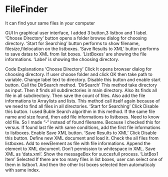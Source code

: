 # FileFinder
It can find your same files in your computer

GUI
In graphical user interface, I added 3 button,3 listbox and 1 label.
‘Choose Directory’ button opens a folder browse dialog for choosing directory.
‘Start for Searching’ button performs to show filename, filesize,filelocation on the listboxes.
‘Save Results to XML’ button performs to save datas to XML from list boxes.
‘ListBoxes’ are showing the file informations.
‘Label’ is showing the choosing directory.

Code Explanations
‘Choose Directory’ Click
It opens browser dialog for choosing directory. If user choose folder and click OK then take path to variable. Change label text to directory. Disable this button and enable start button. Call the DirSearch method.
‘DirSearch’
This method take directory as input. Then it finds all subdirectories in main directory. Also its finds all file in all subdirectory. Then save the count of files. Also add the file informations to Arraylists and lists. This method call itself again because of we need to find all files in all directories.
‘Start for Searching’ Click
Disable this button. I used Buble Search algorithm in this method. If the same file name and size found, then add file informations to listboxes. Need to know old file. So I made “-“ instead of found filename. Because I checked this for versus. If found last file with same conditions, add the first file informations to listboxes. Enable Save XML button.
‘Save Results to XML’ Click
Disable this button. Define new XML document and load it. Check the all files from listboxes. Add to newElement  as file with file informations. Append the element to XML document. Don’t permission to whitespace in XML. Save XML as ‘data.xml’. Show the messageBox for succesfull process.
‘ListBox1 Item’ Selected
If there are too many files in list boxes, user can select one of them in listbox1. And then the other list boxes selected Item automaticaly with same index.
